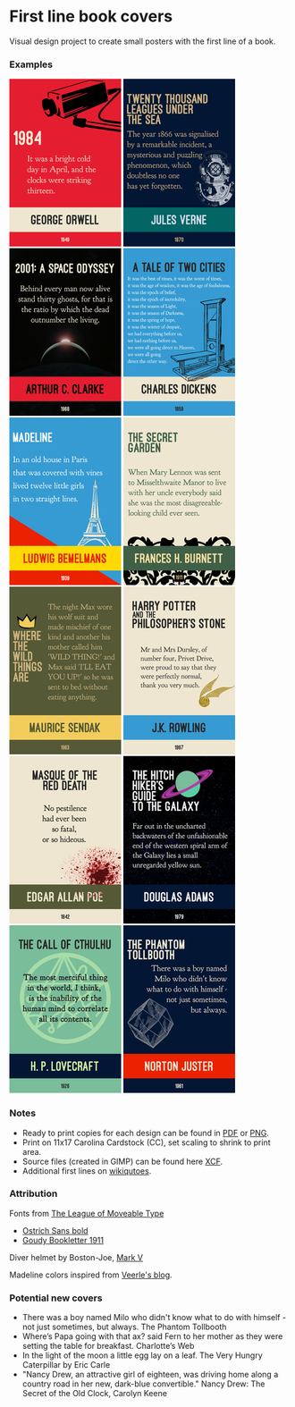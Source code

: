 # First line book covers
Visual design project to create small posters with the first line of a book.

### Examples
  
![](thumbnails/1984.png)
![](thumbnails/TwentyThousandLeagues.png)
![](thumbnails/2001ASpaceOdyssey.png)
![](thumbnails/ATaleOfTwoCities.png)
![](thumbnails/Madeline.png)
![](thumbnails/TheSecretGarden.png)
![](thumbnails/WhereTheWildThingsAre.png)
![](thumbnails/HarryPotter.png)  
![](thumbnails/MasqueOfTheRedDeath.png)
![](thumbnails/TheHitchHikersGuide.png)
![](thumbnails/TheCallOfCthulhu.png)
![](thumbnails/PhantomTollbooth.png)

### Notes
  
+ Ready to print copies for each design can be found in [PDF](/pdf) or [PNG](/png).
+ Print on 11x17 Carolina Cardstock (CC), set scaling to shrink to print area.
+ Source files (created in GIMP) can be found here [XCF](/source).
+ Additional first lines on [wikiqutoes](https://en.wikiquote.org/wiki/Opening_lines).

### Attribution

Fonts from [The League of Moveable Type](https://www.theleagueofmoveabletype.com/)
  + [Ostrich Sans bold](https://www.theleagueofmoveabletype.com/ostrich-sans)
  + [Goudy Bookletter 1911](https://www.theleagueofmoveabletype.com/goudy-bookletter-1911)
  
Diver helmet by Boston-Joe, [Mark V](http://boston-joe.deviantart.com/art/mark-v-120296499)

Madeline colors inspired from [Veerle's blog](http://veerle.duoh.com/inspiration/detail/candarel).

### Potential new covers

  + There was a boy named Milo who didn't know what to do with himself - not just sometimes, but always. The Phantom Tollbooth
  + Where’s Papa going with that ax? said Fern to her mother as they were setting the table for breakfast. Charlotte’s Web
  + In the light of the moon a little egg lay on a leaf. The Very Hungry Caterpillar by Eric Carle
  + "Nancy Drew, an attractive girl of eighteen, was driving home along a country road in her new, dark-blue convertible." Nancy Drew: The Secret of the Old Clock, Carolyn Keene 



